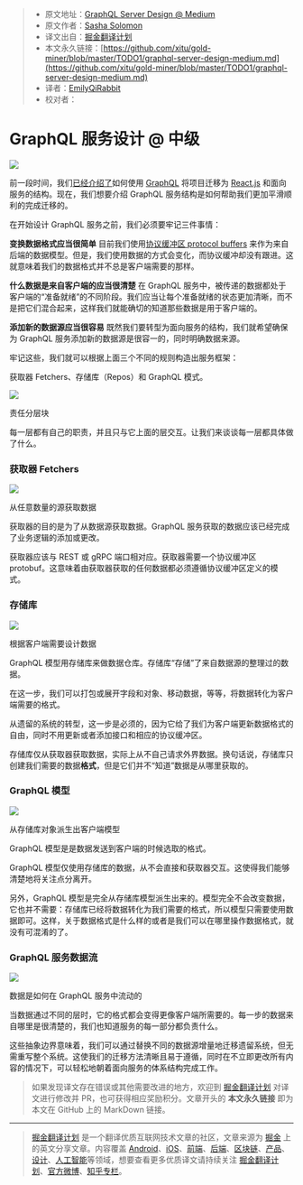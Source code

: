 > * 原文地址：[GraphQL Server Design @ Medium](https://medium.engineering/graphql-server-design-medium-34862677b4b8)
> * 原文作者：[Sasha Solomon](https://medium.engineering/@sachee?source=post_header_lockup)
> * 译文出自：[掘金翻译计划](https://github.com/xitu/gold-miner)
> * 本文永久链接：[https://github.com/xitu/gold-miner/blob/master/TODO1/graphql-server-design-medium.md](https://github.com/xitu/gold-miner/blob/master/TODO1/graphql-server-design-medium.md)
> * 译者：[EmilyQiRabbit](https://github.com/EmilyQiRabbit)
> * 校对者：

# GraphQL 服务设计 @ 中级

![](https://cdn-images-1.medium.com/max/1600/1*LxzBwQmETizo-ZA_jiBLiQ.png)

前一段时间，我们[已经介绍了](https://medium.engineering/2-fast-2-furious-migrating-mediums-codebase-without-slowing-down-84b1e33d81f4)如何使用 [GraphQL](https://graphql.org/) 将项目迁移为 [React.js](https://reactjs.org/) 和面向服务的结构。现在，我们想要介绍 GraphQL 服务结构是如何帮助我们更加平滑顺利的完成迁移的。

在开始设计 GraphQL 服务之前，我们必须要牢记三件事情：

**变换数据格式应当很简单**
目前我们使用[协议缓冲区 protocol buffers](https://en.wikipedia.org/wiki/Protocol_Buffers) 来作为来自后端的数据模型。但是，我们使用数据的方式会变化，而协议缓冲却没有跟进。这就意味着我们的数据格式并不总是客户端需要的那样。

**什么数据是来自客户端的应当很清楚**
在 GraphQL 服务中，被传递的数据都处于客户端的“准备就绪”的不同阶段。我们应当让每个准备就绪的状态更加清晰，而不是把它们混合起来，这样我们就能确切的知道那些数据是用于客户端的。

**添加新的数据源应当很容易**
既然我们要转型为面向服务的结构，我们就希望确保为 GraphQL 服务添加新的数据源是很容一的，同时明确数据来源。

牢记这些，我们就可以根据上面三个不同的规则构造出服务框架：

获取器 Fetchers、存储库（Repos）和 GraphQL 模式。

![](https://cdn-images-1.medium.com/max/1600/1*HcISBhsiC8gaLbfanw4L1A.png)

责任分层块

每一层都有自己的职责，并且只与它上面的层交互。让我们来谈谈每一层都具体做了什么。

### 获取器 Fetchers

![](https://cdn-images-1.medium.com/max/1600/1*BmEv_S_KuHP2NJJbcU1qzw.png)

从任意数量的源获取数据

获取器的目的是为了从数据源获取数据。GraphQL 服务获取的数据应该已经完成了业务逻辑的添加或更改。

获取器应该与 REST 或 gRPC 端口相对应。获取器需要一个协议缓冲区 protobuf。这意味着由获取器获取的任何数据都必须遵循协议缓冲区定义的模式。

### 存储库

![](https://cdn-images-1.medium.com/max/1600/1*KDWPV1Q40zj6QFlAKgwpmw.png)

根据客户端需要设计数据

GraphQL 模型用存储库来做数据仓库。存储库“存储”了来自数据源的整理过的数据。

在这一步，我们可以打包或展开字段和对象、移动数据，等等，将数据转化为客户端需要的格式。

从遗留的系统的转型，这一步是必须的，因为它给了我们为客户端更新数据格式的自由，同时不用更新或者添加接口和相应的协议缓冲区。

存储库仅从获取器获取数据，实际上从不自己请求外界数据。换句话说，存储库只创建我们需要的数据**格式**，但是它们并不“知道”数据是从哪里获取的。

### GraphQL 模型

![](https://cdn-images-1.medium.com/max/1600/1*B0nY7N8wYNlWOCEJba7CwQ.png)

从存储库对象派生出客户端模型

GraphQL 模型是是数据发送到客户端的时候选取的格式。

GraphQL 模型仅使用存储库的数据，从不会直接和获取器交互。这使得我们能够清楚地将关注点分离开。

另外，GraphQL 模型是完全从存储库模型派生出来的。模型完全不会改变数据，它也并不需要：存储库已经将数据转化为我们需要的格式，所以模型只需要使用数据即可。这样，关于数据格式是什么样的或者是我们可以在哪里操作数据格式，就没有可混淆的了。

### GraphQL 服务数据流

![](https://cdn-images-1.medium.com/max/1600/1*VCs9aXb1RdBFYMhoFJsjjw.png)

数据是如何在 GraphQL 服务中流动的

当数据通过不同的层时，它的格式都会变得更像客户端所需要的。每一步的数据来自哪里是很清楚的，我们也知道服务的每一部分都负责什么。

这些抽象边界意味着，我们可以通过替换不同的数据源增量地迁移遗留系统，但无需重写整个系统。这使我们的迁移方法清晰且易于遵循，同时在不立即更改所有内容的情况下，可以轻松地朝着面向服务的体系结构完成工作。

> 如果发现译文存在错误或其他需要改进的地方，欢迎到 [掘金翻译计划](https://github.com/xitu/gold-miner) 对译文进行修改并 PR，也可获得相应奖励积分。文章开头的 **本文永久链接** 即为本文在 GitHub 上的 MarkDown 链接。


---

> [掘金翻译计划](https://github.com/xitu/gold-miner) 是一个翻译优质互联网技术文章的社区，文章来源为 [掘金](https://juejin.im) 上的英文分享文章。内容覆盖 [Android](https://github.com/xitu/gold-miner#android)、[iOS](https://github.com/xitu/gold-miner#ios)、[前端](https://github.com/xitu/gold-miner#前端)、[后端](https://github.com/xitu/gold-miner#后端)、[区块链](https://github.com/xitu/gold-miner#区块链)、[产品](https://github.com/xitu/gold-miner#产品)、[设计](https://github.com/xitu/gold-miner#设计)、[人工智能](https://github.com/xitu/gold-miner#人工智能)等领域，想要查看更多优质译文请持续关注 [掘金翻译计划](https://github.com/xitu/gold-miner)、[官方微博](http://weibo.com/juejinfanyi)、[知乎专栏](https://zhuanlan.zhihu.com/juejinfanyi)。

